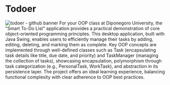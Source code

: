 # Todoer
![todoer - github banner](https://github.com/user-attachments/assets/67515f4e-ef6c-43f5-a042-a8534a5fddb4)
For your OOP class at Diponegoro University, the "Smart To-Do List" application provides a practical demonstration of core object-oriented programming principles. This desktop application, built with Java Swing, enables users to efficiently manage their tasks by adding, editing, deleting, and marking them as complete. Key OOP concepts are implemented through well-defined classes such as Task (encapsulating task details like title, due date, and priority) and TaskManager (managing the collection of tasks), showcasing encapsulation, polymorphism through task categorization (e.g., PersonalTask, WorkTask), and abstraction in its persistence layer. The project offers an ideal learning experience, balancing functional complexity with clear adherence to OOP best practices.
